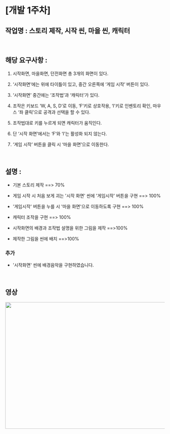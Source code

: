 # [개발 1주차]  

## 작업명 : 스토리 제작, 시작 씬, 마을 씬, 캐릭터  

<br>

## 해당 요구사항 :   

1) 시작화면, 마을화면, 던전화면 총 3개의 화면이 있다.  

2) ‘시작화면’에는 위에 타이틀이 있고, 중간 오른쪽에 ‘게임 시작’ 버튼이 있다.  

3) ‘시작화면’ 중간에는 ‘조작법’과 ‘캐릭터’가 있다.  

4) 조작은 키보드 ‘W, A, S, D’로 이동, ‘F’키로 상호작용, ‘I’키로 인벤토리 확인, 마우스 ‘좌 클릭’으로 공격과 선택을 할 수 있다.  

5) 조작법대로 키를 누르게 되면 캐릭터가 움직인다.  

6) 단 ‘시작 화면’에서는 ‘F’와 ‘I’는 활성화 되지 않는다.  

7) ‘게임 시작’ 버튼을 클릭 시 ‘마을 화면’으로 이동한다.  

<br>

## 설명 :  

- 기본 스토리 제작 ==> 70%  

- 게임 시작 시 처음 보게 괴는 '시작 화면' 씬에 '게임시작' 버튼을 구현 ==> 100%  

- '게임시작' 버튼을 누를 시 '마을 화면'으로 이동하도록 구현 ==> 100%  

- 캐릭터 조작을 구현 ==> 100%  

- 시작화면의 배경과 조작법 설명을 위한 그림을 제작 ==>100%  

- 제작한 그림을 씬에 배치 ==>100%  

### 추가  

- '시작화면' 씬에 배경음악을 구현하였습니다.  

<br>

## 영상  
<img src="./img/개발1주차.gif" width="600" height="400">  
